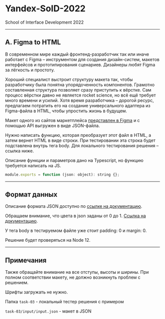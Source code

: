 # Yandex-SoID-2022

School of Interface Development 2022

---

## A. Figma to HTML

В современном мире каждый фронтенд-разработчик так или иначе работает с Figma – инструментом для создания дизайн-систем, макетов интерфейсов и прототипирования сценариев. Дизайнеры любят Figma за лёгкость и простоту.

Хороший специалист выстроит структуру макета так, чтобы разработчику была понятна упорядоченность компонентов. Грамотно составленная структура позволяет сразу приступить к вёрстке. Сам процесс вёрстки давно не является rocket science, но всё ещё требует много времени и усилий. Хотя время разработчика – дорогой ресурс, предлагаем потратить его на создание универсального адаптера из Figma-файла в HTML, чтобы упростить жизнь в будущем.

Макет одного из сайтов маркетплейса [представлен в Figma](https://www.figma.com/file/qIzPsKOHZCgqwXGFgiNul0/SHRI?node-id=0%3A1) и с помощью API выгружен в виде JSON-файла.

Нужно написать функцию, которая преобразует этот файл в HTML, а затем вернет HTML в виде строки. При тестировании эта строка будет подставлена внутрь тега body. Для локального тестирования решения – ссылка ниже.

Описание функции и параметров дано на Typescript, но функцию требуется написать на JS.

```js
module.exports = function (json: object): string {};
```

---

## Формат данных

Описание формата JSON доступно по [ссылке на документацию](https://www.figma.com/plugin-docs/api/nodes/).

Обращаем внимание, что цвета в json заданы от 0 до 1. [Ссылка на документацию](https://www.figma.com/plugin-docs/api/RGB/).

У тега body в тестируемом файле уже стоит padding: 0 и margin: 0.

Решение будет проверяться на Node 12.

---

## Примечания

Также обращайте внимание на все отступы, высоты и ширины. При полном соответствии макету, не должно возникнуть проблем с решением.

Шрифты загружать не нужно.

Папка `task-03` - локальный тестер решения с примером

`task-03/input/input.json` - макет в JSON
